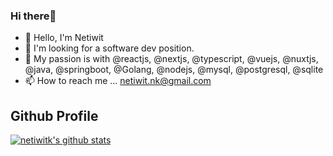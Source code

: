 ### Hi there👋

- 👋 Hello, I'm Netiwit
- 👀 I'm looking for a software dev position.
- 🌱 My passion is with @reactjs, @nextjs, @typescript, @vuejs, @nuxtjs,<br/>
  @java, @springboot, @Golang, @nodejs, @mysql, @postgresql, @sqlite
- 📫 How to reach me ... netiwit.nk@gmail.com

## Github Profile

[![netiwitk's github stats](https://github-readme-stats.vercel.app/api?username=netiwitk&show_icons=true&theme=transparent&count_private=true&include_all_commits=true)](https://github.com/netiwitk/)
